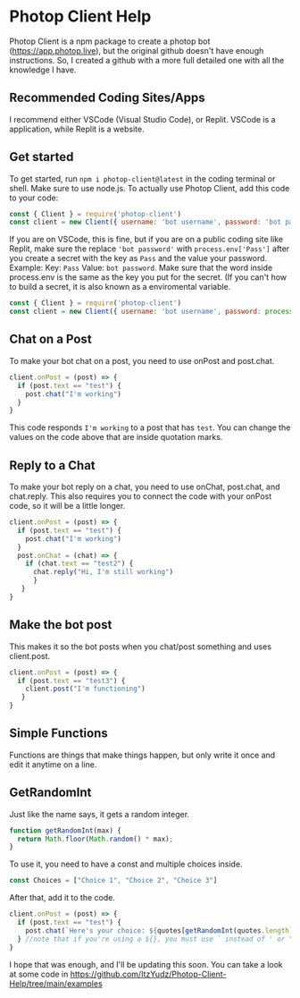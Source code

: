 # Photop Client Help
Photop Client is a npm package to create a photop bot (https://app.photop.live), but the original github doesn't have enough instructions. So, I created a github with a more full detailed one with all the knowledge I have.
## Recommended Coding Sites/Apps
I recommend either VSCode (Visual Studio Code), or Replit. VSCode is a  application, while Replit is a website.
## Get started
To get started, run `npm i photop-client@latest` in the coding terminal or shell. Make sure to use node.js. To actually use Photop Client, add this code to your code:
```js
const { Client } = require('photop-client')
const client = new Client({ username: 'bot username', password: 'bot password' })
```
If you are on VSCode, this is fine, but if you are on a public coding site like Replit, make sure the replace `'bot password'` with `process.env['Pass']` after you create a secret with the key as `Pass` and the value your password. Example: Key: `Pass` Value: `bot password`. Make sure that the word inside process.env is the same as the key you put for the secret. (If you can't how to build a secret, it is also known as a enviromental variable.
```js
const { Client } = require('photop-client')
const client = new Client({ username: 'bot username', password: process.env['Pass'] })
```
## Chat on a Post
To make your bot chat on a post, you need to use onPost and post.chat.
```js
client.onPost = (post) => {
  if (post.text == "test") {
    post.chat("I'm working")
  }
}
```
This code responds `I'm working` to a post that has `test`. You can change the values on the code above that are inside quotation marks.
## Reply to a Chat
To make your bot reply on a chat, you need to use onChat, post.chat, and chat.reply. This also requires you to connect the code with your onPost code, so it will be a little longer.
```js
client.onPost = (post) => {
  if (post.text == "test") {
    post.chat("I'm working")
  }
  post.onChat = (chat) => {
    if (chat.text == "test2") {
      chat.reply("Hi, I'm still working")
      }
   }
}
```
## Make the bot post
This makes it so the bot posts when you chat/post something and uses client.post.
```js
client.onPost = (post) => {
  if (post.text == "test3") {
    client.post("I'm functioning")
   }
}
```
## Simple Functions
Functions are things that make things happen, but only write it once and edit it anytime on a line.
## GetRandomInt
Just like the name says, it gets a random integer.
```js
function getRandomInt(max) {
  return Math.floor(Math.random() * max);
}
```
To use it, you need to have a const and multiple choices inside.
```js
const Choices = ["Choice 1", "Choice 2", "Choice 3"]
```
After that, add it to the code.
```js
client.onPost = (post) => {
  if (post.text == "test") {
    post.chat(`Here's your choice: ${quotes[getRandomInt(quotes.length)]}`)
  } //note that if you're using a ${}, you must use ` instead of ' or " or it will not work
}
```
I hope that was enough, and I'll be updating this soon. You can take a look at some code in https://github.com/ItzYudz/Photop-Client-Help/tree/main/examples
